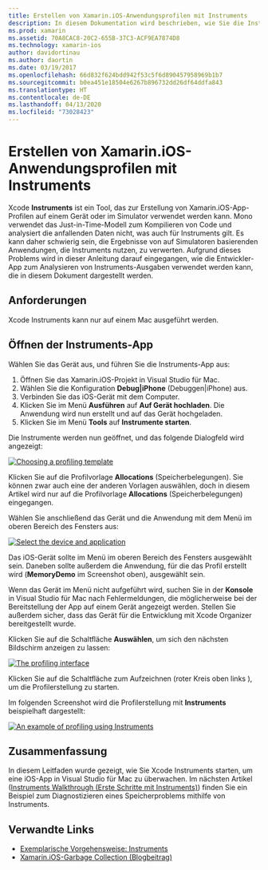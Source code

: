 ```yaml
---
title: Erstellen von Xamarin.iOS-Anwendungsprofilen mit Instruments
description: In diesem Dokumentation wird beschrieben, wie Sie die Instruments-App von Apple für die Profilerstellung für eine Xamarin.iOS-App verwenden können, die auf einem Gerät oder auf einem Emulator installiert ist.
ms.prod: xamarin
ms.assetid: 70A8CAC8-20C2-655B-37C3-ACF9EA7874D8
ms.technology: xamarin-ios
author: davidortinau
ms.author: daortin
ms.date: 03/19/2017
ms.openlocfilehash: 66d832f624bdd942f53c5f6d890457958969b1b7
ms.sourcegitcommit: b0ea451e18504e6267b896732dd26df64ddfa843
ms.translationtype: HT
ms.contentlocale: de-DE
ms.lasthandoff: 04/13/2020
ms.locfileid: "73028423"
---
```

# <a name="profiling-xamarinios-applications-with-instruments"></a>Erstellen von Xamarin.iOS-Anwendungsprofilen mit Instruments

Xcode **Instruments** ist ein Tool, das zur Erstellung von Xamarin.iOS-App-Profilen auf einem Gerät oder im Simulator verwendet werden kann. Mono verwendet das Just-in-Time-Modell zum Kompilieren von Code und analysiert die anfallenden Daten nicht, was auch für Instruments gilt. Es kann daher schwierig sein, die Ergebnisse von auf Simulatoren basierenden Anwendungen, die Instruments nutzen, zu verwerten.
Aufgrund dieses Problems wird in dieser Anleitung darauf eingegangen, wie die Entwickler-App zum Analysieren von Instruments-Ausgaben verwendet werden kann, die in diesem Dokument dargestellt werden.

## <a name="requirements"></a>Anforderungen

Xcode Instruments kann nur auf einem Mac ausgeführt werden.

## <a name="opening-the-instruments-app"></a>Öffnen der Instruments-App

Wählen Sie das Gerät aus, und führen Sie die Instruments-App aus:

1. Öffnen Sie das Xamarin.iOS-Projekt in Visual Studio für Mac.
2. Wählen Sie die Konfiguration **Debug|iPhone** (Debuggen|iPhone) aus.
3. Verbinden Sie das iOS-Gerät mit dem Computer.
4. Klicken Sie im Menü **Ausführen** auf **Auf Gerät hochladen**. Die Anwendung wird nun erstellt und auf das Gerät hochgeladen.
5. Klicken Sie im Menü **Tools** auf **Instrumente starten**.

Die Instrumente werden nun geöffnet, und das folgende Dialogfeld wird angezeigt:

 [![](using-instruments-to-detect-native-leaks-using-markheap-images/instruments1.png "Choosing a profiling template")](using-instruments-to-detect-native-leaks-using-markheap-images/instruments1.png#lightbox)

Klicken Sie auf die Profilvorlage **Allocations** (Speicherbelegungen). Sie können zwar auch eine der anderen Vorlagen auswählen, doch in diesem Artikel wird nur auf die Profilvorlage **Allocations** (Speicherbelegungen) eingegangen.

Wählen Sie anschließend das Gerät und die Anwendung mit dem Menü im oberen Bereich des Fensters aus:

[![](using-instruments-to-detect-native-leaks-using-markheap-images/instruments2.png "Select the device and application")](using-instruments-to-detect-native-leaks-using-markheap-images/instruments2.png#lightbox)

Das iOS-Gerät sollte im Menü im oberen Bereich des Fensters ausgewählt sein. Daneben sollte außerdem die Anwendung, für die das Profil erstellt wird (**MemoryDemo** im Screenshot oben), ausgewählt sein.

Wenn das Gerät im Menü nicht aufgeführt wird, suchen Sie in der **Konsole** in Visual Studio für Mac nach Fehlermeldungen, die möglicherweise bei der Bereitstellung der App auf einem Gerät angezeigt werden. Stellen Sie außerdem sicher, dass das Gerät für die Entwicklung mit Xcode Organizer bereitgestellt wurde.

Klicken Sie auf die Schaltfläche **Auswählen**, um sich den nächsten Bildschirm anzeigen zu lassen:

[![](using-instruments-to-detect-native-leaks-using-markheap-images/instruments3.png "The profiling interface")](using-instruments-to-detect-native-leaks-using-markheap-images/instruments3.png#lightbox)

Klicken Sie auf die Schaltfläche zum Aufzeichnen (roter Kreis oben links ), um die Profilerstellung zu starten.

Im folgenden Screenshot wird die Profilerstellung mit **Instruments** beispielhaft dargestellt:

[![](using-instruments-to-detect-native-leaks-using-markheap-images/instruments4.png "An example of profiling using Instruments")](using-instruments-to-detect-native-leaks-using-markheap-images/instruments4.png#lightbox)

## <a name="summary"></a>Zusammenfassung

In diesem Leitfaden wurde gezeigt, wie Sie Xcode Instruments starten, um eine iOS-App in Visual Studio für Mac zu überwachen. Im nächsten Artikel ([Instruments Walkthrough (Erste Schritte mit Instruments)](~/ios/deploy-test/walkthrough-apples-instrument.md)) finden Sie ein Beispiel zum Diagnostizieren eines Speicherproblems mithilfe von Instruments.

## <a name="related-links"></a>Verwandte Links

- [Exemplarische Vorgehensweise: Instruments](~/ios/deploy-test/walkthrough-apples-instrument.md)
- [Xamarin.iOS-Garbage Collection (Blogbeitrag)](https://c-sharx.net/2015-04-27-xamarin-ios-the-garbage-collector-and-me/)
